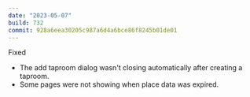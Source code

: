 ```yaml
---
date: "2023-05-07"
build: 732
commit: 928a6eea30205c987a6d4a6bce86f8245b01de01
---
```


Fixed
- The add taproom dialog wasn't closing automatically after creating a taproom.
- Some pages were not showing when place data was expired.
